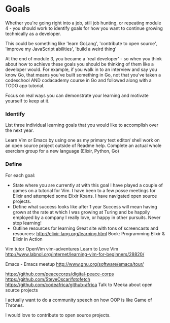 # Goals

Whether you're going right into a job, still job hunting, or repeating module 4 - you should work to identify goals for how you want to continue growing technically as a developer.

This could be something like 'learn GoLang', 'contribute to open source', 'improve my JavaScript abilities', 'build a weird thing'

At the end of module 3, you became a 'real developer' - so when you think about how to achieve these goals you should be thinking of them like a developer would. For example, if you walk in to an interview and say you know Go, that means you've built something in Go, not that you've taken a codeschool AND codacademy course in Go and followed along with a TODO app tutorial.

Focus on real ways you can demonstrate your learning and motivate yourself to keep at it.

### Identify

List three individual learning goals that you would like to accomplish over the next year.

Learn Vim or Emacs by using one as my primary text editor/ shell
work on an open source project outside of Readme help.
Complete an actual whole exercism group for a new language (Elixir, Python, Go)

### Define

For each goal:
  - State where you are currently at with this goal
  I have played a couple of games on a tutorial for Vim. I have been to a few posse meetings for Elixir and attempted some Elixir Koans.  I have navigated open source projects.
  - Define what success looks like after 1 year
  Success will mean having grown at the rate at which I was growing at Turing and be happily employed by a company I really love, or happy in other pursuits. Never stop learning!
  - Outline resources for learning
  Great site with tons of screencasts and resources: http://elixir-lang.org/learning.html
  Book: Programming Elixir & Elixir in Action

  Vim tutor
  OpenVim
  vim-adventures
  Learn to Love Vim
  http://www.labnol.org/internet/learning-vim-for-beginners/28820/

  Emacs - Emacs meetup
  http://www.gnu.org/software/emacs/tour/


  https://github.com/peacecorps/digital-peace-corps
  https://github.com/SteveOscar/fotofetch
  https://github.com/codeafrica/github-africa
  Talk to Meeka about open source projects

  I actually want to do a community speech on how OOP is like Game of Thrones.

  I would love to contribute to open source projects. 
